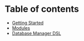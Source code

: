 # Table of contents #

  * [Getting Started](DatabaseManagerGettingStarted.md)
  * [Modules](DatabaseManagerModules.md)
  * [Database Manager DSL](DatabaseManagerDsl.md)